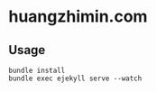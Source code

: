 huangzhimin.com
===================

Usage
-----

    bundle install
    bundle exec ejekyll serve --watch

